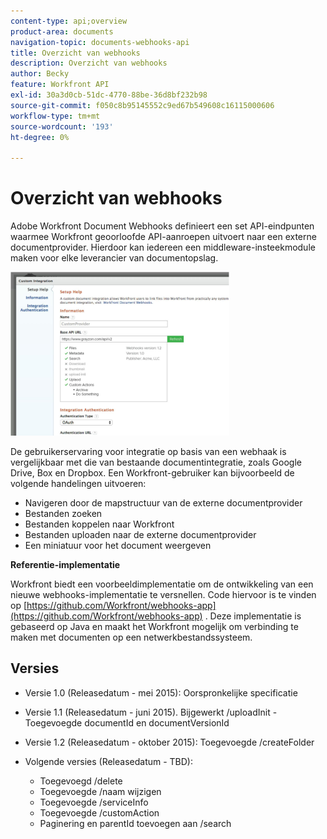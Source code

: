 ```yaml
---
content-type: api;overview
product-area: documents
navigation-topic: documents-webhooks-api
title: Overzicht van webhooks
description: Overzicht van webhooks
author: Becky
feature: Workfront API
exl-id: 30a3d0cb-51dc-4770-88be-36d8bf232b98
source-git-commit: f050c8b95145552c9ed67b549608c16115000606
workflow-type: tm+mt
source-wordcount: '193'
ht-degree: 0%

---
```



# Overzicht van webhooks

Adobe Workfront Document Webhooks definieert een set API-eindpunten waarmee Workfront geoorloofde API-aanroepen uitvoert naar een externe documentprovider. Hierdoor kan iedereen een middleware-insteekmodule maken voor elke leverancier van documentopslag.

![](assets/mceclip0-350x262.png)

De gebruikerservaring voor integratie op basis van een webhaak is vergelijkbaar met die van bestaande documentintegratie, zoals Google Drive, Box en Dropbox. Een Workfront-gebruiker kan bijvoorbeeld de volgende handelingen uitvoeren:

* Navigeren door de mapstructuur van de externe documentprovider
* Bestanden zoeken
* Bestanden koppelen naar Workfront
* Bestanden uploaden naar de externe documentprovider
* Een miniatuur voor het document weergeven

**Referentie-implementatie**

Workfront biedt een voorbeeldimplementatie om de ontwikkeling van een nieuwe webhooks-implementatie te versnellen. Code hiervoor is te vinden op [https://github.com/Workfront/webhooks-app](https://github.com/Workfront/webhooks-app) . Deze implementatie is gebaseerd op Java en maakt het Workfront mogelijk om verbinding te maken met documenten op een netwerkbestandssysteem. 

## Versies

* Versie 1.0 (Releasedatum - mei 2015): Oorspronkelijke specificatie

* Versie 1.1 (Releasedatum - juni 2015). Bijgewerkt /uploadInit - Toegevoegde documentId en documentVersionId

* Versie 1.2 (Releasedatum - oktober 2015): Toegevoegde /createFolder

* Volgende versies (Releasedatum - TBD):

   * Toegevoegd /delete
   * Toegevoegde /naam wijzigen
   * Toegevoegde /serviceInfo
   * Toegevoegde /customAction
   * Paginering en parentId toevoegen aan /search
